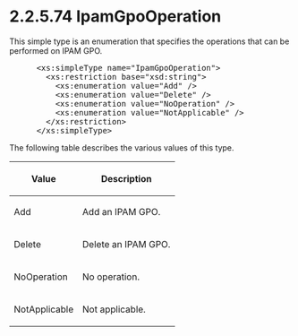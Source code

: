 <html dir="LTR" xmlns:mshelp="http://msdn.microsoft.com/mshelp" xmlns:ddue="http://ddue.schemas.microsoft.com/authoring/2003/5" xmlns:xlink="http://www.w3.org/1999/xlink" xmlns:tool="http://www.microsoft.com/tooltip">
 <body>
 <div id="header">
 <h1 class="heading">2.2.5.74 IpamGpoOperation</h1>
 </div>
 <div id="mainSection">
 <div id="mainBody">
 <div id="allHistory" class="saveHistory"></div>
 <div id="sectionSection0" class="section" name="collapseableSection">
 

<p>This simple type is an enumeration that specifies the
operations that can be performed on IPAM GPO.</p>

<dl>
<dd>
<div><pre> &lt;xs:simpleType name=&quot;IpamGpoOperation&quot;&gt;
   &lt;xs:restriction base=&quot;xsd:string&quot;&gt;
     &lt;xs:enumeration value=&quot;Add&quot; /&gt;
     &lt;xs:enumeration value=&quot;Delete&quot; /&gt;
     &lt;xs:enumeration value=&quot;NoOperation&quot; /&gt;
     &lt;xs:enumeration value=&quot;NotApplicable&quot; /&gt;
   &lt;/xs:restriction&gt;
 &lt;/xs:simpleType&gt; 
</pre></div>
</dd></dl>

<p>The following table describes the various values of this
type.</p>

<table>
 <thead>
 <tr>
 <th>
 <p>Value</p>
 </th>
 <th>
 <p>Description</p>
 </th>
 </tr>
 </thead>
 <tr>
 <td>
 <p>Add</p>
 </td>
 <td>
 <p>Add an IPAM GPO.</p>
 </td>
 </tr>
 <tr>
 <td>
 <p>Delete</p>
 </td>
 <td>
 <p>Delete an IPAM GPO.</p>
 </td>
 </tr>
 <tr>
 <td>
 <p>NoOperation</p>
 </td>
 <td>
 <p>No operation.</p>
 </td>
 </tr>
 <tr>
 <td>
 <p>NotApplicable</p>
 </td>
 <td>
 <p>Not applicable.</p>
 </td>
 </tr>
</table>

<p> </p>


 </div>
 </div>
 </div>
 </body>
</html>